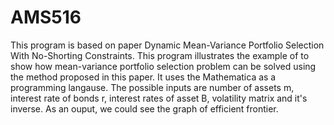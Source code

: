 # AMS516
This program is based on paper Dynamic Mean-Variance Portfolio Selection With No-Shorting Constraints.
This program illustrates the example of to show how mean-variance portfolio selection problem can be solved using the method proposed in this paper.
It uses the Mathematica as a programming langause.
The possible inputs are number of assets m, interest rate of bonds r, interest rates of asset B, volatility matrix and it's inverse.
As an ouput, we could see the graph of efficient frontier.
